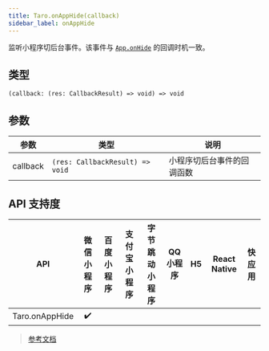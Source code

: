 ```yaml
---
title: Taro.onAppHide(callback)
sidebar_label: onAppHide
---
```


监听小程序切后台事件。该事件与 [`App.onHide`](https://developers.weixin.qq.com/miniprogram/dev/reference/api/App.html#onhide) 的回调时机一致。

## 类型

```tsx
(callback: (res: CallbackResult) => void) => void
```

## 参数

| 参数 | 类型 | 说明 |
| --- | --- | --- |
| callback | `(res: CallbackResult) => void` | 小程序切后台事件的回调函数 |

## API 支持度

| API | 微信小程序 | 百度小程序 | 支付宝小程序 | 字节跳动小程序 | QQ 小程序 | H5 | React Native | 快应用 |
| :---: | :---: | :---: | :---: | :---: | :---: | :---: | :---: | :---: |
| Taro.onAppHide | ✔️ |  |  |  |  |  |  |  |

> [参考文档](https://developers.weixin.qq.com/miniprogram/dev/api/base/app/app-event/wx.onAppHide.html)
